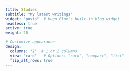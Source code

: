 ```yaml
---
title: Studies
subtitle: "My latest writings"
widget: "posts"  # Hugo Blox's built-in blog widget
headless: true
active: true
weight: 20

# Customize appearance
design:
  columns: "2"  # 1 or 2 columns
  view: "card"   # Options: "card", "compact", "list"
  flip_alt_rows: true
---
```


